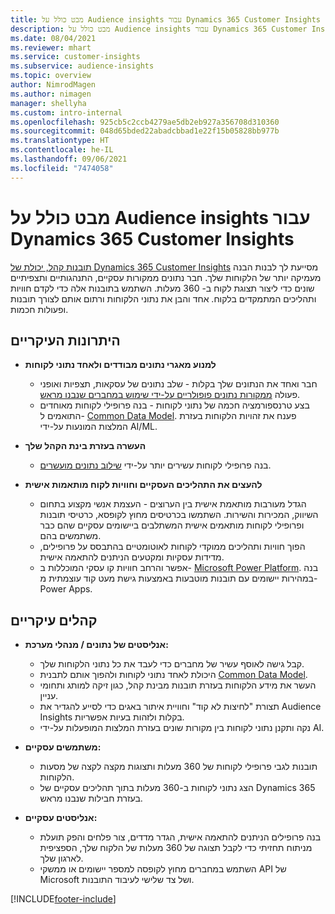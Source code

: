 ```yaml
---
title: מבט כולל על Audience insights עבור Dynamics 365 Customer Insights
description: מבט כולל על Audience insights עבור Dynamics 365 Customer Insights.
ms.date: 08/04/2021
ms.reviewer: mhart
ms.service: customer-insights
ms.subservice: audience-insights
ms.topic: overview
author: NimrodMagen
ms.author: nimagen
manager: shellyha
ms.custom: intro-internal
ms.openlocfilehash: 925cb5c2ccb4279ae5db2eb927a356708d310360
ms.sourcegitcommit: 048d65bded22abadcbbad1e22f15b05828bb977b
ms.translationtype: HT
ms.contentlocale: he-IL
ms.lasthandoff: 09/06/2021
ms.locfileid: "7474058"
---
```

# <a name="audience-insights-for-dynamics-365-customer-insights-overview"></a>מבט כולל על Audience insights עבור Dynamics 365 Customer Insights

[תובנות קהל, יכולת של Dynamics 365 Customer Insights](https://dynamics.microsoft.com/ai/customer-insights/audience-insights-capability/) מסייעת לך לבנות הבנה מעמיקה יותר של הלקוחות שלך. חבר נתונים ממקורות עסקיים, התנהגותיים ותצפיתיים שונים כדי ליצור תצוגת לקוח ב- 360 מעלות. השתמש בתובנות אלה כדי לקדם חוויות ותהליכים המתמקדים בלקוח. אחד והבן את נתוני הלקוחות ורתום אותם לצורך תובנות ופעולות חכמות.

## <a name="main-benefits"></a>היתרונות העיקריים 

- **למנוע מאגרי נתונים מבודדים ולאחד נתוני לקוחות**

  - חבר ואחד את הנתונים שלך בקלות - שלב נתונים של עסקאות, תצפיות ואופני פעולה [ממקורות נתונים פופולריים על-ידי שימוש במחברים שנבנו מראש](data-sources.md).
  - בצע טרנספורמציה חכמה של נתוני לקוחות - בנה פרופילי לקוחות מאוחדים התואמים ל- [Common Data Model](/common-data-model/). פענח את זהויות הלקוחות בעזרת המלצות המונעות על-ידי AI/ML.

- **העשרה בעזרת בינת הקהל שלך**

  - בנה פרופילי לקוחות עשירים יותר על-ידי [שילוב נתונים מועשרים](enrichment-hub.md).  

- **להעצים את התהליכים העסקיים וחוויות לקוח מותאמות אישית**

  - הגדל מעורבות מותאמת אישית בין הערוצים - העצמת אנשי מקצוע בתחום השיווק, המכירות והשירות. השתמשו בכרטיסים מחוץ לקופסא, כרטיסי תובנות ופרופילי לקוחות מותאמים אישית המשתלבים ביישומים עסקיים שהם כבר משתמשים בהם.
  - הפוך חוויות ותהליכים ממוקדי לקוחות לאוטומטיים בהתבסס על פרופילים, מדידות עסקיות ומקטעים הניתנים להתאמה אישית.
  - אפשר והרחב חוויות קו עסקי המוכללות ב- [Microsoft Power Platform](https://powerplatform.microsoft.com/). בנה במהירות יישומים עם תובנות מוטבעות באמצעות גישת מעט קוד עוצמתית מ- Power Apps.  

## <a name="key-audiences"></a>קהלים עיקריים

- **אנליסטים של נתונים / מנהלי מערכת:**

  - קבל גישה לאוסף עשיר של מחברים כדי לעבד את כל נתוני הלקוחות שלך.
  - היכולת לאחד נתוני לקוחות ולהפוך אותם לתבנית [Common Data Model](/common-data-model/).
  - העשר את מידע הלקוחות בעזרת תובנות מבינת קהל, כגון זיקה למותג ותחומי עניין.
  - תצורת "לחיצות לא קוד" וחוויית איתור באגים כדי לסייע להגדיר את Audience Insights בקלות ולזהות בעיות אפשריות.
  - נקה ותקנן נתוני לקוחות בין מקורות שונים בעזרת המלצות המופעלות על-ידי AI.  

- **משתמשים עסקיים:**

  - תובנות לגבי פרופילי לקוחות של 360 מעלות ותצוגות מקצה לקצה של מסעות הלקוחות.
  - הצג נתוני לקוחות ב-360 מעלות בתוך תהליכים עסקיים של Dynamics 365 בעזרת חבילות שנבנו מראש.

- **אנליסטים עסקיים:**

  - בנה פרופילים הניתנים להתאמה אישית, הגדר מדדים, צור פלחים והפק תועלת מניתוח תחזיתי כדי לקבל תצוגה של 360 מעלות של הלקוח שלך, הספציפית לארגון שלך.  
  - השתמש במחברים מחוץ לקופסה למספר יישומים או ממשקי API של Microsoft ושל צד שלישי לעיבוד התובנות.

[!INCLUDE[footer-include](../includes/footer-banner.md)]